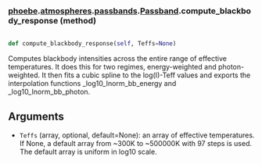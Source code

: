 ### [phoebe](phoebe.md).[atmospheres](phoebe.atmospheres.md).[passbands](phoebe.atmospheres.passbands.md).[Passband](phoebe.atmospheres.passbands.Passband.md).compute_blackbody_response (method)


```py

def compute_blackbody_response(self, Teffs=None)

```



Computes blackbody intensities across the entire range of
effective temperatures. It does this for two regimes, energy-weighted
and photon-weighted. It then fits a cubic spline to the log(I)-Teff
values and exports the interpolation functions _log10_Inorm_bb_energy
and _log10_Inorm_bb_photon.

Arguments
----------
* `Teffs` (array, optional, default=None): an array of effective
    temperatures. If None, a default array from ~300K to ~500000K with
    97 steps is used. The default array is uniform in log10 scale.

